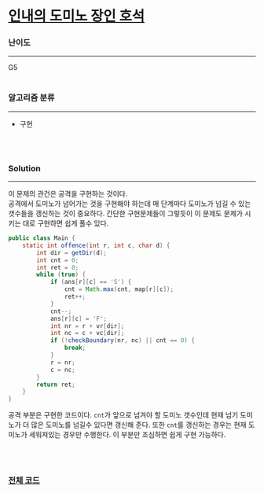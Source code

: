 # [인내의 도미노 장인 호석](https://www.acmicpc.net/problem/20165)

### 난이도

***
G5
<br><br>

### 알고리즘 분류

***

* 구현

<br><br>

### Solution

***

이 문제의 관건은 공격을 구현하는 것이다.     
공격에서 도미노가 넘어가는 것을 구현해야 하는데 매 단계마다 도미노가 넘길 수 있는 갯수들을 갱신하는 것이 중요하다. 간단한 구현문제들이 그렇듯이 이 문제도 문제가 시키는 대로 구현하면 쉽게 풀수 있다.

```java
public class Main {
    static int offence(int r, int c, char d) {
        int dir = getDir(d);
        int cnt = 0;
        int ret = 0;
        while (true) {
            if (ans[r][c] == 'S') {
                cnt = Math.max(cnt, map[r][c]);
                ret++;
            }
            cnt--;
            ans[r][c] = 'F';
            int nr = r + vr[dir];
            int nc = c + vc[dir];
            if (!checkBoundary(nr, nc) || cnt == 0) {
                break;
            }
            r = nr;
            c = nc;
        }
        return ret;
    }
}
```

공격 부분은 구현한 코드이다. `cnt`가 앞으로 넘겨야 할 도미노 갯수인데 현재 넘기 도미노가 더 많은 도미노를 넘길수 있다면 갱신해 준다. 또한 `cnt`를 갱신하는 경우는 현재 도미노가 세워져있는 경우만
수행한다. 이 부분만 조심하면 쉽게 구현 가능하다.

<br><br>

### [전체 코드](https://github.com/Jungmin-Seo0527/CodingTest/blob/main/src/implementation/BOJ20165_인내의_도미노_장인_호석.java)
